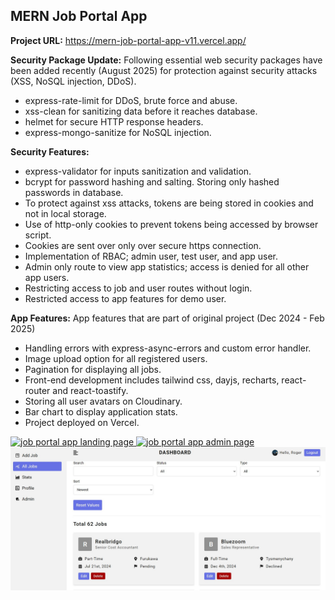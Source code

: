 ## MERN Job Portal App


**Project URL:**
https://mern-job-portal-app-v11.vercel.app/


**Security Package Update:**
Following essential web security packages have been added recently (August 2025) for protection against security attacks (XSS, NoSQL injection, DDoS). 

- express-rate-limit for DDoS, brute force and abuse. 
- xss-clean for sanitizing data before it reaches database.
- helmet for secure HTTP response headers. 
- express-mongo-sanitize for NoSQL injection. 

**Security Features:**

- express-validator for inputs sanitization and validation. 
- bcrypt for password hashing and salting. Storing only hashed passwords in database. 
- To protect against xss attacks, tokens are being stored in cookies and not in local storage. 
- Use of http-only cookies to prevent tokens being accessed by browser script. 
- Cookies are sent over only over secure https connection. 
- Implementation of RBAC; admin user, test user, and app user.   
- Admin only route to view app statistics; access is denied for all other app users. 
- Restricting access to job and user routes without login.
- Restricted access to app features for demo user.

**App Features:**
App features that are part of original project (Dec 2024 - Feb 2025)

- Handling errors with express-async-errors and custom error handler.
- Image upload option for all registered users.
- Pagination for displaying all jobs. 
- Front-end development includes tailwind css, dayjs, recharts, react-router and react-toastify.
- Storing all user avatars on Cloudinary.
- Bar chart to display application stats.
- Project deployed on Vercel. 


<a href='https://mern-job-portal-app-v11.vercel.app/' target='_blank'>
<img src='./public/app.jpg' width='700' alt='job portal app landing page'>
</a>

<a href='https://mern-job-portal-app-v11.vercel.app/' target='_blank'>
<img src='./public/app-admin.jpg' width='700' alt='job portal app admin page'>
</a>

<a href='https://mern-job-portal-app-v11.vercel.app/' target='_blank'>
<img src='./public/app-jobs.jpg' width='700' alt='job portal app jobs page'>
</a>
